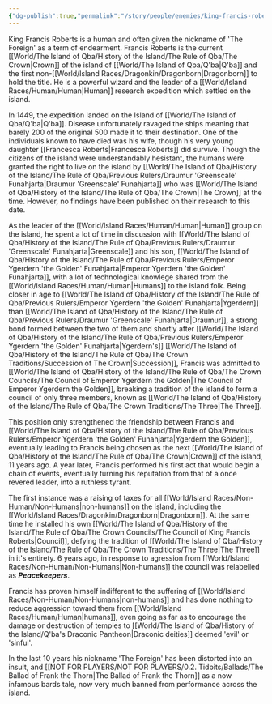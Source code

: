 ```yaml
---
{"dg-publish":true,"permalink":"/story/people/enemies/king-francis-roberts/"}
---
```


King Francis Roberts is a human and often given the nickname of 'The Foreign' as a term of endearment. Francis Roberts is the current [[World/The Island of Qba/History of the Island/The Rule of Qba/The Crown\|Crown]] of the island of [[World/The Island of Qba/Q'ba\|Q'ba]] and the first non-[[World/Island Races/Dragonkin/Dragonborn\|Dragonborn]] to hold the title. He is a powerful wizard and the leader of a [[World/Island Races/Human/Human\|Human]] research expedition which settled on the island. 

In 1449, the expedition landed on the Island of [[World/The Island of Qba/Q'ba\|Q'ba]]. Disease unfortunately ravaged the ships meaning that barely 200 of the original 500 made it to their destination. One of the individuals known to have died was his wife, though his very young daughter [[Francesca Roberts\|Francesca Roberts]] did survive. Though the citizens of the island were understandably hesistant, the humans were granted the right to live on the island by [[World/The Island of Qba/History of the Island/The Rule of Qba/Previous Rulers/Draumur 'Greenscale' Funahjarta\|Draumur 'Greenscale' Funahjarta]] who was [[World/The Island of Qba/History of the Island/The Rule of Qba/The Crown\|The Crown]] at the time. However, no findings have been published on their research to this date.

As the leader of the [[World/Island Races/Human/Human\|Human]] group on the island, he spent a lot of time in discussion with [[World/The Island of Qba/History of the Island/The Rule of Qba/Previous Rulers/Draumur 'Greenscale' Funahjarta\|Greenscale]] and his son, [[World/The Island of Qba/History of the Island/The Rule of Qba/Previous Rulers/Emperor Ygerdern 'the Golden' Funahjarta\|Emperor Ygerdern 'the Golden' Funahjarta]], with a lot of technological knowlege shared from the [[World/Island Races/Human/Human\|Humans]] to the island folk. Being closer in age to [[World/The Island of Qba/History of the Island/The Rule of Qba/Previous Rulers/Emperor Ygerdern 'the Golden' Funahjarta\|Ygerdern]] than [[World/The Island of Qba/History of the Island/The Rule of Qba/Previous Rulers/Draumur 'Greenscale' Funahjarta\|Draumur]], a strong bond formed between the two of them and shortly after [[World/The Island of Qba/History of the Island/The Rule of Qba/Previous Rulers/Emperor Ygerdern 'the Golden' Funahjarta\|Ygerdern's]] [[World/The Island of Qba/History of the Island/The Rule of Qba/The Crown Traditions/Succession of The Crown\|Succession]], Francis was admitted to [[World/The Island of Qba/History of the Island/The Rule of Qba/The Crown Councils/The Council of Emperor Ygerdern the Golden\|The Council of Emperor Ygerdern the Golden]], breaking a tradition of the island to form a council of only three members, known as [[World/The Island of Qba/History of the Island/The Rule of Qba/The Crown Traditions/The Three\|The Three]]. 

This position only strengthened the friendship between Francis and [[World/The Island of Qba/History of the Island/The Rule of Qba/Previous Rulers/Emperor Ygerdern 'the Golden' Funahjarta\|Ygerdern the Golden]], eventually leading to Francis being chosen as the next [[World/The Island of Qba/History of the Island/The Rule of Qba/The Crown\|Crown]] of the island, 11 years ago. A year later, Francis performed his first act that would begin a chain of events, eventually turning his reputation from that of a once revered leader, into a ruthless tyrant. 

The first instance was a raising of taxes for all [[World/Island Races/Non-Human/Non-Humans\|non-humans]] on the island, including the [[World/Island Races/Dragonkin/Dragonborn\|Dragonborn]]. At the same time he installed his own [[World/The Island of Qba/History of the Island/The Rule of Qba/The Crown Councils/The Council of King Francis Roberts\|Council]], defying the tradition of [[World/The Island of Qba/History of the Island/The Rule of Qba/The Crown Traditions/The Three\|The Three]] in it's entirety. 6 years ago, in response to agression from [[World/Island Races/Non-Human/Non-Humans\|Non-humans]] the council was relabelled as ***Peacekeepers***. 

Francis has proven himself indifferent to the suffering of [[World/Island Races/Non-Human/Non-Humans\|non-humans]] and has done nothing to reduce aggression toward them from [[World/Island Races/Human/Human\|humans]], even going as far as to encourage the damage or destruction of temples to [[World/The Island of Qba/History of the Island/Q'ba's Draconic Pantheon\|Draconic deities]] deemed 'evil' or 'sinful'.

In the last 10 years his nickname 'The Foreign' has been distorted into an insult, and [[NOT FOR PLAYERS/NOT FOR PLAYERS/0.2. Tidbits/Ballads/The Ballad of Frank the Thorn\|The Ballad of Frank the Thorn]] as a now infamous bards tale, now very much banned from performance across the island.
